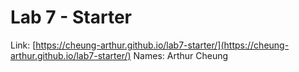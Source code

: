 # Lab 7 - Starter
Link: [https://cheung-arthur.github.io/lab7-starter/](https://cheung-arthur.github.io/lab7-starter/)
Names: Arthur Cheung
